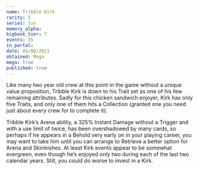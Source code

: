 ```yaml
---
name: Tribble Kirk
rarity: 5
series: tos
memory_alpha:
bigbook_tier: 7
events: 35
in_portal:
date: 05/08/2021
obtained: Mega
mega: true
published: true
---
```


Like many two year old crew at this point in the game without a unique value proposition, Tribble Kirk is down to his Trait set as one of his few remaining attributes. Sadly for this chicken sandwich enjoyer, Kirk has only five Traits, and only one of them hits a Collection (granted one you need just about every crew for to complete it).  

Tribble Kirk’s Arena ability, a 325% Instant Damage without a Trigger and with a use limit of twice, has been overshadowed by many cards, so perhaps if he appears in a Behold very early on in your playing career, you may want to take him until you can arrange to Retrieve a better option for Arena and Skirmishes.  At least Kirk events appear to be somewhat evergreen, even though he’s enjoyed only two during each of the last two calendar years. Still, you could do worse to invest in a Kirk.
